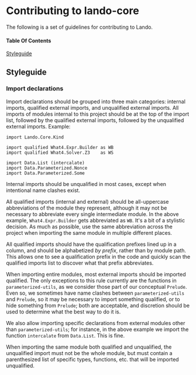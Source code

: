 # Contributing to lando-core

The following is a set of guidelines for contributing to Lando.

#### Table Of Contents

[Styleguide](#styleguide)

## Styleguide

### Import declarations

Import declarations should be grouped into three main categories: internal
imports, qualified external imports, and unqualified external imports. All
imports of modules internal to this project should be at the top of the import
list, followed by the qualified external imports, followed by the unqualified
external imports. Example:

```
import Lando.Core.Kind

import qualified What4.Expr.Builder as WB
import qualified What4.Solver.Z3    as WS

import Data.List (intercalate)
import Data.Parameterized.Nonce
import Data.Parameterized.Some
```

Internal imports should be unqualified in most cases, except when intentional
name clashes exist.

All qualified imports (internal and external) should be all-uppercase
abbreviations of the module they represent, although it may not be necessary to
abbreviate every single intermediate module. In the above example,
`What4.Expr.Builder` gets abbreviated as `WB`. It's a bit of a stylistic
decision. As much as possible, use the same abbreviation across the project when
importing the same module in multiple different places.

All qualified imports should have the qualification prefixes lined up in a
column, and should be alphabetized *by prefix*, rather than by module path. This
allows one to see a qualification prefix in the code and quickly scan the
qualified imports list to discover what that prefix abbreviates.

When importing entire modules, most external imports should be imported
qualified. The only exceptions to this rule currently are the functions in
`parameterized-utils`, as we consider those part of our conceptual `Prelude`.
Even so, we sometimes have name clashes between `parameterized-utils` and
`Prelude`, so it may be necessary to import something qualified, or to hide
something from `Prelude`; both are acceptable, and discretion should be used to
determine what the best way to do it is.

We also allow importing specific declarations from external modules other than
`parameterized-utils`; for instance, in the above example we import the function
`intercalate` from `Data.List`. This is fine.

When importing the same module both qualified and unqualified, the unqualified
import must not be the whole module, but must contain a parenthesized list of
specific types, functions, etc. that will be imported unqualified.
